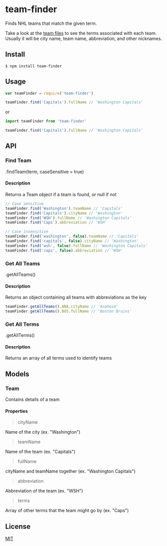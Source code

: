 # team-finder

Finds NHL teams that match the given term.

Take a look at the [team files](/teams) to see the terms associated with each team. Usually it will be city name, team name, abbreviation, and other nicknames.

## Install

```
$ npm install team-finder
```

## Usage

```js
var teamFinder = require('team-finder')

teamFinder.find('Capitals').fullName // 'Washington Capitals'
```

or

```js
import teamFinder from 'team-finder'

teamFinder.find('Capitals').fullName // 'Washington Capitals'
```

## API

### Find Team
.findTeam(term, caseSensitive = true)

#### Description
Returns a Team object if a team is found, or null if not

```js
// Case sensitive
teamFinder.find('Washington').teamName // 'Capitals'
teamFinder.find('Capitals').cityName // 'Washington'
teamFinder.find('WSH').fullName // 'Washington Capitals'
teamFinder.find('Caps').abbreviation // 'WSH'

// Case insensitive
teamFinder.find('washington', false).teamName // 'Capitals'
teamFinder.find('capitals', false).cityName // 'Washington'
teamFinder.find('wsh', false).fullName // 'Washington Capitals'
teamFinder.find('caps', false).abbreviation // 'WSH'
```

### Get All Teams
.getAllTeams()

#### Description

Returns an object containing all teams with abbreviations as the key

```js
teamFinder.getAllTeams().ANA.cityName // 'Anaheim'
teamFinder.getAllTeams().BOS.fullName // 'Boston Bruins'
```

### Get All Terms
.getAllTerms()

#### Description

Returns an array of all terms used to identify teams

## Models

### Team
Contains details of a team

#### Properties
> cityName

Name of the city (ex. "Washington")

> teamName

Name of the team (ex. "Capitals")

> fullName

cityName and teamName together (ex. "Washington Capitals")

> abbreviation

Abbreviation of the team (ex. "WSH")

> terms

Array of other terms that the team might go by (ex. "Caps")


## License

[MIT](/LICENSE)